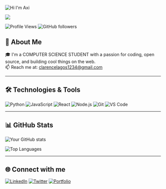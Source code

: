 ![Hi I'm Axi](https://img.shields.io/badge/Hi%20I'm%20Axi-red?style=for-the-badge&logo=github)

  <a href="https://github.com/Alt28/readme-typing-svg">
    <img src="https://readme-typing-svg.demolab.com/?lines=Full-stack%20web%20and%20app%20developer;Experienced%20UI%2FUX%20Designer;10%2B%20years%20of%20coding%20experience;Always%20learning%20new%20things&font=Fira%20Code&center=true&width=440&height=45&color=f75c7e&vCenter=true&pause=1000&size=22" /></a>
</p>

![Profile Views](https://komarev.com/ghpvc/?username=your-username&color=blue)
![GitHub followers](https://img.shields.io/github/followers/your-username?label=Followers&style=social)

## 🚀 About Me

🎓 I'm a COMPUTER SCIENCE STUDENT with a passion for coding, open source, and building cool things on the web.  
📫 Reach me at: clarencelagos1234@gmail.com  

---

## 🛠️ Technologies & Tools

![Python](https://img.shields.io/badge/-Python-333333?style=flat&logo=python)
![JavaScript](https://img.shields.io/badge/-JavaScript-333333?style=flat&logo=javascript)
![React](https://img.shields.io/badge/-React-333333?style=flat&logo=react)
![Node.js](https://img.shields.io/badge/-Node.js-333333?style=flat&logo=node.js)
![Git](https://img.shields.io/badge/-Git-333333?style=flat&logo=git)
![VS Code](https://img.shields.io/badge/-VS%20Code-333333?style=flat&logo=visual-studio-code)


---

## 📊 GitHub Stats

![Your GitHub stats](https://github-readme-stats.vercel.app/api?username=Alt28&show_icons=true&theme=radical)

![Top Languages](https://github-readme-stats.vercel.app/api/top-langs/?username=Alt28&layout=compact&theme=radical)

---

## 🌐 Connect with me

[![LinkedIn](https://img.shields.io/badge/-LinkedIn-0A66C2?style=flat&logo=linkedin&logoColor=white)](https://www.linkedin.com/in/your-profile/)
[![Twitter](https://img.shields.io/badge/-Twitter-1DA1F2?style=flat&logo=twitter&logoColor=white)](https://twitter.com/yourhandle)
[![Portfolio](https://img.shields.io/badge/-Portfolio-000000?style=flat&logo=vercel&logoColor=white)](https://your-portfolio.com)
